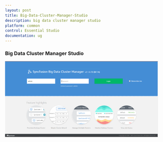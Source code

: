 ```yaml
---
layout: post
title: Big-Data-Cluster-Manager-Studio
description: big data cluster manager studio
platform: common
control: Essential Studio
documentation: ug
---
```


### Big Data Cluster Manager Studio

![](Big-Data-Cluster-Manager-Studio_images/Big-Data-Cluster-Manager-Studio_img1.png)